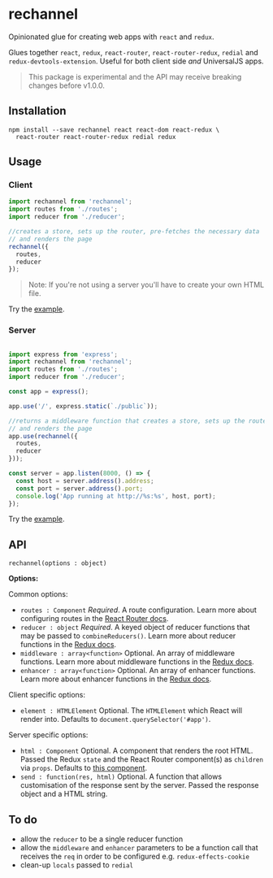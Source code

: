 # rechannel

Opinionated glue for creating web apps with `react` and `redux`.

Glues together `react`, `redux`, `react-router`, `react-router-redux`, `redial` and `redux-devtools-extension`.
Useful for both client side _and_ UniversalJS apps.

> This package is experimental and the API may receive breaking changes before v1.0.0.

## Installation

    npm install --save rechannel react react-dom react-redux \
      react-router react-router-redux redial redux

## Usage

### Client

```javascript
import rechannel from 'rechannel';
import routes from './routes';
import reducer from './reducer';

//creates a store, sets up the router, pre-fetches the necessary data
// and renders the page
rechannel({
  routes,
  reducer
});

```

> Note: If you're not using a server you'll have to create your own HTML file.

Try the [example](https://github.com/jameslnewell/rechannel/tree/master/example/client.js).

### Server

```javascript

import express from 'express';
import rechannel from 'rechannel';
import routes from './routes';
import reducer from './reducer';

const app = express();

app.use('/', express.static(`./public`));

//returns a middleware function that creates a store, sets up the router, pre-fetches the necessary data
// and renders the page
app.use(rechannel({
  routes,
  reducer
}));

const server = app.listen(8000, () => {
  const host = server.address().address;
  const port = server.address().port;
  console.log('App running at http://%s:%s', host, port);
});

```

Try the [example](https://github.com/jameslnewell/rechannel/tree/master/example/server.js).

## API

```
rechannel(options : object)
```

**Options:**

Common options:

- `routes : Component` _Required_. A route configuration. Learn more about configuring routes in the [React Router docs](https://github.com/reactjs/react-router/blob/master/docs/guides/RouteConfiguration.md).
- `reducer : object` _Required_. A keyed object of reducer functions that may be passed to `combineReducers()`. Learn more about reducer functions in the [Redux docs](http://redux.js.org/docs/Glossary.html#reducer).
- `middleware : array<function>` Optional. An array of middleware functions. Learn more about middleware functions in the [Redux docs](http://redux.js.org/docs/Glossary.html#middleware).
- `enhancer : array<function>` Optional. An array of enhancer functions. Learn more about enhancer functions in the [Redux docs](http://redux.js.org/docs/Glossary.html#store-enhancer).

Client specific options:

- `element : HTMLElement` Optional. The `HTMLElement` which React will render into. Defaults to `document.querySelector('#app')`.

Server specific options:

- `html : Component` Optional. A component that renders the root HTML. Passed the Redux `state` and the React Router component(s) as `children` via `props`. Defaults to [this component](https://github.com/jameslnewell/rechannel/tree/master/lib/Html.js).
- `send : function(res, html)` Optional. A function that allows customisation of the response sent by the server. Passed the response object and a HTML string.

## To do

- allow the `reducer` to be a single reducer function
- allow the `middleware` and `enhancer` parameters to be a function call that receives the `req` in order to be configured e.g. `redux-effects-cookie`
- clean-up `locals` passed to `redial`